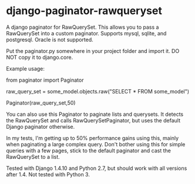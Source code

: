 django-paginator-rawqueryset
============================

A django paginator for RawQuerySet.  This allows you to pass a RawQuerySet into a custom paginator.
Supports mysql, sqlite, and postgresql.  Oracle is not supported.  

Put the paginator.py somewhere in your project folder and import it.  DO NOT copy it to django.core.

Example usage:

from paginator import Paginator

raw_query_set = some_model.objects.raw("SELECT * FROM some_model")

Paginator(raw_query_set,50)

You can also use this Paginator to paginate lists and querysets.  It detects the RawQuerySet
and calls RawQuerySetPaginator, but uses the default Django paginator otherwise.

In my tests, I'm getting up to 50% performance gains using this, mainly when paginating
a large complex query.  Don't bother using this for simple queries with a few pages,
stick to the default paginator and cast the RawQuerySet to a list.

Tested with Django 1.4.10 and Python 2.7, but should work with all versions after 1.4.
Not tested with Python 3.
